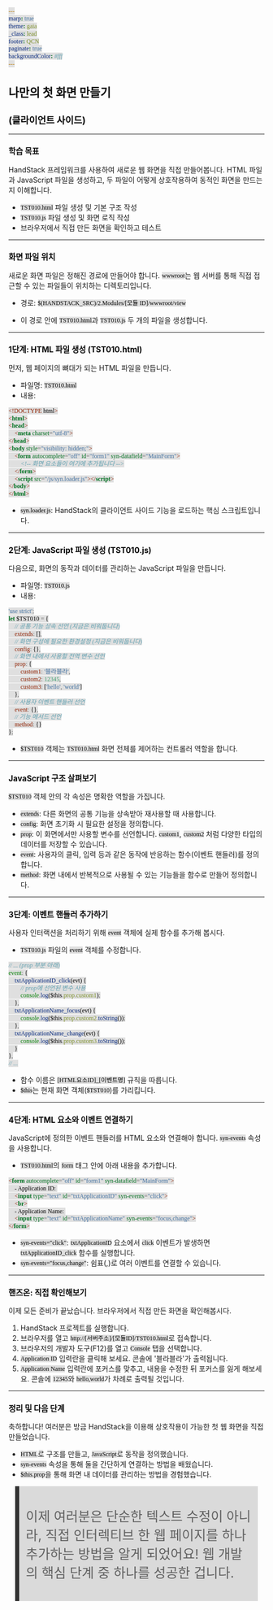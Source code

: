 ```yaml
---
marp: true
theme: gaia
_class: lead
footer: QCN
paginate: true
backgroundColor: #fff
---
```


<style>
:root {
  font-family: Pretendard;
  --border-color: #303030;
  --text-color: #0a0a0a;
  --bg-color-alt: #dadada;
  --mark-background: #ffef92;
}

h1 {
  border-bottom: none;
  font-size: 1.6em;
}

h2 {
  border-bottom: none;
  font-size: 1.3em;
}

h3 {
  font-size: 1.1em;
}

h4 {
  font-size: 1.05em;
}

h5 {
  font-size: 1em;
}

h6 {
  font-size: 0.9em;
}

h1,
h2,
h3,
h4,
h5,
h6 {
  color: var(--text-color);
}

code:not([class*="language-"]) {
  font-family: D2Coding;
  color: #000;
  vertical-align: text-bottom;
  background-color: rgba(100, 100, 100, 0.2);
}

section {
  background-image: linear-gradient(to bottom right, #f7f7f7 0%, #d3d3d3 100%);
}

section table {
    margin: auto;
    font-size: 28px;
}

section::after {
  font-size: 0.75em;
  content: attr(data-marpit-pagination) " / " attr(data-marpit-pagination-total);
}

img[alt~="center"] {
  display: block;
  margin: 0 auto;
}

blockquote {
  font-size: 26px;
  border-left: 8px solid var(--border-color);
  background: var(--bg-color-alt);
  margin: 0.5em;
  padding: 0.5em;
}

blockquote::before,
blockquote::after {
    content: '';
}

mark {
  background-color: var(--mark-background);
  padding: 0 2px 2px;
  border-radius: 4px;
  margin: 0 2px;
}

section.tinytext>p,
section.tinytext>ul,
section.tinytext>blockquote {
  font-size: 0.65em;
}
</style>

# 나만의 첫 화면 만들기
## (클라이언트 사이드)

---

### 학습 목표

HandStack 프레임워크를 사용하여 새로운 웹 화면을 직접 만들어봅니다.
HTML 파일과 JavaScript 파일을 생성하고, 두 파일이 어떻게 상호작용하여 동적인 화면을 만드는지 이해합니다.

- `TST010.html` 파일 생성 및 기본 구조 작성
- `TST010.js` 파일 생성 및 화면 로직 작성
- 브라우저에서 직접 만든 화면을 확인하고 테스트

---

### 화면 파일 위치

새로운 화면 파일은 정해진 경로에 만들어야 합니다.
`wwwroot`는 웹 서버를 통해 직접 접근할 수 있는 파일들이 위치하는 디렉토리입니다.

- 경로: `$(HANDSTACK_SRC)/2.Modules/[모듈 ID]/wwwroot/view`

- 이 경로 안에 `TST010.html`과 `TST010.js` 두 개의 파일을 생성합니다.

---

### 1단계: HTML 파일 생성 (TST010.html)

먼저, 웹 페이지의 뼈대가 되는 HTML 파일을 만듭니다.

- 파일명: `TST010.html`
- 내용:
```html
<!DOCTYPE html>
<html>
<head>
    <meta charset="utf-8">
</head>
<body style="visibility: hidden;">
    <form autocomplete="off" id="form1" syn-datafield="MainForm">
        <!-- 화면 요소들이 여기에 추가됩니다 -->
    </form>
    <script src="/js/syn.loader.js"></script>
</body>
</html>
```
- `syn.loader.js`: HandStack의 클라이언트 사이드 기능을 로드하는 핵심 스크립트입니다.

---

### 2단계: JavaScript 파일 생성 (TST010.js)

다음으로, 화면의 동작과 데이터를 관리하는 JavaScript 파일을 만듭니다.

- 파일명: `TST010.js`
- 내용:
```javascript
'use strict';
let $TST010 = {
    // 공통 기능 상속 선언 (지금은 비워둡니다)
    extends: [],
    // 화면 구성에 필요한 환경설정 (지금은 비워둡니다)
    config: {},
    // 화면 내에서 사용할 전역 변수 선언
    prop: {
        custom1: '블라블라',
        custom2: 12345,
        custom3: ['hello', 'world']
    },
    // 사용자 이벤트 핸들러 선언
    event: {},
    // 기능 메서드 선언
    method: {}
};
```
- `$TST010` 객체는 `TST010.html` 화면 전체를 제어하는 컨트롤러 역할을 합니다.

---

### JavaScript 구조 살펴보기

`$TST010` 객체 안의 각 속성은 명확한 역할을 가집니다.

- `extends`: 다른 화면의 공통 기능을 상속받아 재사용할 때 사용합니다.
- `config`: 화면 초기화 시 필요한 설정을 정의합니다.
- `prop`: 이 화면에서만 사용할 변수를 선언합니다. `custom1`, `custom2` 처럼 다양한 타입의 데이터를 저장할 수 있습니다.
- `event`: 사용자의 클릭, 입력 등과 같은 동작에 반응하는 함수(이벤트 핸들러)를 정의합니다.
- `method`: 화면 내에서 반복적으로 사용될 수 있는 기능들을 함수로 만들어 정의합니다.

---

### 3단계: 이벤트 핸들러 추가하기

사용자 인터랙션을 처리하기 위해 `event` 객체에 실제 함수를 추가해 봅시다.

- `TST010.js` 파일의 `event` 객체를 수정합니다.

```javascript
// ... (prop 부분 아래)
event: {
    txtApplicationID_click(evt) {
        // prop에 선언된 변수 사용
        console.log($this.prop.custom1);
    },
    txtApplicationName_focus(evt) {
        console.log($this.prop.custom2.toString());
    },
    txtApplicationName_change(evt) {
        console.log($this.prop.custom3.toString());
    }
},
// ...
```
- 함수 이름은 `[HTML요소ID]_[이벤트명]` 규칙을 따릅니다.
- `$this`는 현재 화면 객체(`$TST010`)를 가리킵니다.

---

### 4단계: HTML 요소와 이벤트 연결하기

JavaScript에 정의한 이벤트 핸들러를 HTML 요소와 연결해야 합니다.
`syn-events` 속성을 사용합니다.

- `TST010.html`의 `form` 태그 안에 아래 내용을 추가합니다.

```html
<form autocomplete="off" id="form1" syn-datafield="MainForm">
    - Application ID: 
    <input type="text" id="txtApplicationID" syn-events="click">
    <br>
    - Application Name: 
    <input type="text" id="txtApplicationName" syn-events="focus,change">
</form>
```
- `syn-events="click"`: `txtApplicationID` 요소에서 `click` 이벤트가 발생하면 `txtApplicationID_click` 함수를 실행합니다.
- `syn-events="focus,change"`: 쉼표(,)로 여러 이벤트를 연결할 수 있습니다.

---

### 핸즈온: 직접 확인해보기

이제 모든 준비가 끝났습니다. 브라우저에서 직접 만든 화면을 확인해봅시다.

1. HandStack 프로젝트를 실행합니다.
2. 브라우저를 열고 `http://[서버주소]/[모듈ID]/TST010.html`로 접속합니다.
3. 브라우저의 개발자 도구(F12)를 열고 `Console` 탭을 선택합니다.
4. `Application ID` 입력란을 클릭해 보세요. 콘솔에 '블라블라'가 출력됩니다.
5. `Application Name` 입력란에 포커스를 맞추고, 내용을 수정한 뒤 포커스를 잃게 해보세요. 콘솔에 `12345`와 `hello,world`가 차례로 출력될 것입니다.

---

### 정리 및 다음 단계

축하합니다! 여러분은 방금 HandStack을 이용해 상호작용이 가능한 첫 웹 화면을 직접 만들었습니다.

- `HTML`로 구조를 만들고, `JavaScript`로 동작을 정의했습니다.
- `syn-events` 속성을 통해 둘을 간단하게 연결하는 방법을 배웠습니다.
- `$this.prop`을 통해 화면 내 데이터를 관리하는 방법을 경험했습니다.

> 이제 여러분은 단순한 텍스트 수정이 아니라, 직접 인터렉티브 한 웹 페이지를 하나 추가하는 방법을 알게 되었어요! 웹 개발의 핵심 단계 중 하나를 성공한 겁니다.

